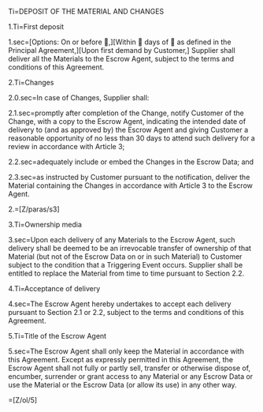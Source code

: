 Ti=DEPOSIT OF THE MATERIAL AND CHANGES 
 
1.Ti=First deposit
 
1.sec=[Options: On or before ,][Within  days of  as defined in the Principal Agreement,][Upon first demand by Customer,] Supplier shall deliver all the Materials to the Escrow Agent, subject to the terms and conditions of this Agreement.
 
2.Ti=Changes
 
2.0.sec=In case of Changes, Supplier shall:
 
2.1.sec=promptly after completion of the Change, notify Customer of the Change, with a copy to the Escrow Agent, indicating the intended date of delivery to (and as approved by) the Escrow Agent and giving Customer a reasonable opportunity of no less than 30 days to attend such delivery for a review in accordance with Article 3;
 
2.2.sec=adequately include or embed the Changes in the Escrow Data; and
 
2.3.sec=as instructed by Customer pursuant to the notification, deliver the Material containing the Changes in accordance with Article 3 to the Escrow Agent.

2.=[Z/paras/s3]
 
3.Ti=Ownership media
 
3.sec=Upon each delivery of any Materials to the Escrow Agent, such delivery shall be deemed to be an irrevocable transfer of ownership of that Material (but not of the Escrow Data on or in such Material) to Customer subject to the condition that a Triggering Event occurs. Supplier shall be entitled to replace the Material from time to time pursuant to Section 2.2.
 
4.Ti=Acceptance of delivery
 
4.sec=The Escrow Agent hereby undertakes to accept each delivery pursuant to Section 2.1 or 2.2, subject to the terms and conditions of this Agreement.
 
5.Ti=Title of the Escrow Agent
 
5.sec=The Escrow Agent shall only keep the Material in accordance with this Agreement. Except as expressly permitted in this Agreement, the Escrow Agent shall not fully or partly sell, transfer or otherwise dispose of, encumber, surrender or grant access to any Material or any Escrow Data or use the Material or the Escrow Data (or allow its use) in any other way.

=[Z/ol/5]
